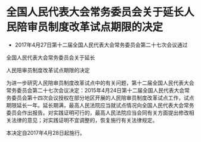 # 全国人民代表大会常务委员会关于延长人民陪审员制度改革试点期限的决定

- 2017年4月27日第十二届全国人民代表大会常务委员会第二十七次会议通过

<!-- INFO END -->

全国人民代表大会常务委员会关于延长

人民陪审员制度改革试点期限的决定

为进一步研究人民陪审员制度改革试点中的有关问题，第十二届全国人民代表大会常务委员会第二十七次会议决定：2015年4月24日第十二届全国人民代表大会常务委员会第十四次会议授权在部分地区开展的人民陪审员制度改革试点工作，试点期限延长一年。延长期满，最高人民法院应当就试点情况向全国人民代表大会常务委员会作出报告。对实践证明可行的，最高人民法院应当会同有关方面提出修改相关法律的意见；对实践证明不宜调整的，恢复施行有关法律规定。

本决定自2017年4月28日起施行。
